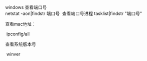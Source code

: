 windows 查看端口号     
​    netstat -aon|findstr 端口号
​    查看端口号进程 tasklist|findstr "端口号"

查看mac地址：

​	ipconfig/all

查看系统版本号

​	winver